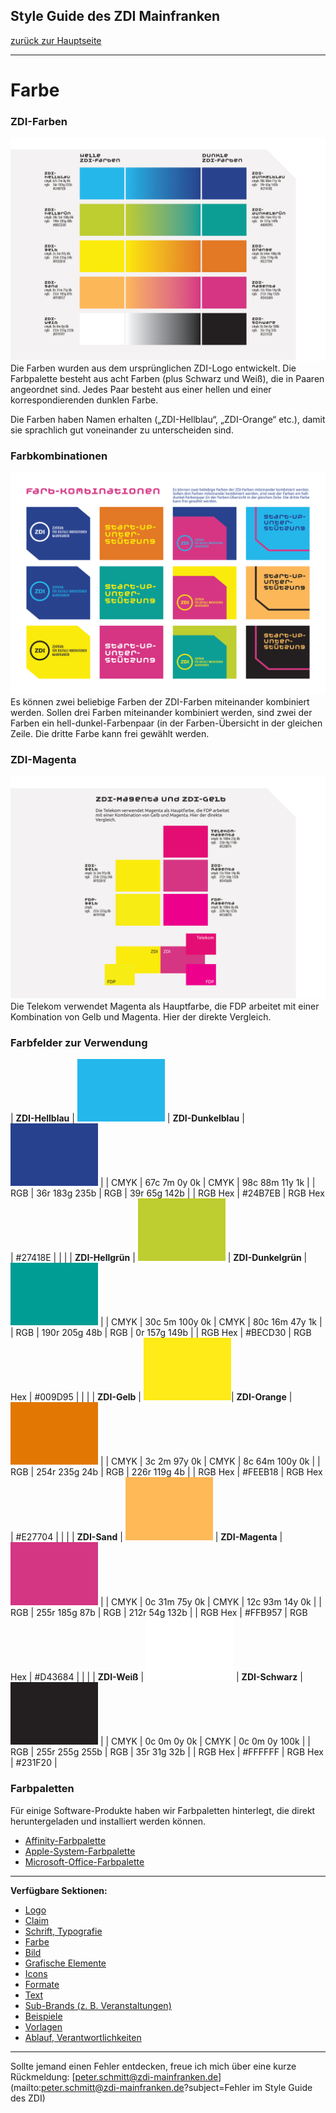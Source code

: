 ## Style Guide des ZDI Mainfranken
[zurück zur Hauptseite](Readme.md)

---

# Farbe


### ZDI-Farben

![ZDI-Farben](/images/ZDI-Farben.png)
Die Farben wurden aus dem ursprünglichen ZDI-Logo entwickelt. Die Farbpalette besteht aus acht Farben (plus Schwarz und Weiß), die in Paaren angeordnet sind. Jedes Paar besteht aus einer hellen und einer korrespondierenden dunklen Farbe.  

Die Farben haben Namen erhalten („ZDI-Hellblau“, „ZDI-Orange“ etc.), damit sie sprachlich gut voneinander zu unterscheiden sind.  


### Farbkombinationen

![Farbkombinationen](/images/Farbkombinationen.png)
Es können zwei beliebige Farben der ZDI-Farben miteinander kombiniert werden. Sollen drei Farben miteinander kombiniert werden, sind zwei der Farben ein hell-dunkel-Farbenpaar (in der Farben-Übersicht in der gleichen Zeile. Die dritte Farbe kann frei gewählt werden.


### ZDI-Magenta

![ZDI-Magenta](/images/ZDI-Magenta-Vergleich.png)
Die Telekom verwendet Magenta als Hauptfarbe, die FDP arbeitet mit einer Kombination von Gelb und Magenta. Hier der direkte Vergleich.

### Farbfelder zur Verwendung

| **ZDI-Hellblau** | ![ZDI-Hellblau](/images/Farbfeld_ZDI-hellblau.png) | **ZDI-Dunkelblau** | ![ZDI-Dunkelblau](/images/Farbfeld_ZDI-dunkelblau.png) | 
| CMYK | 67c 7m 0y 0k | CMYK | 98c 88m 11y 1k | 
| RGB | 36r 183g 235b | RGB | 39r 65g 142b | 
| RGB Hex | \#24B7EB | RGB Hex | \#27418E | 
|  |
| **ZDI-Hellgrün** | ![ZDI-Hellgrün](/images/Farbfeld_ZDI-hellgruen.png) | **ZDI-Dunkelgrün** | ![ZDI-Dunkelgrün](/images/Farbfeld_ZDI-dunkelgruen.png) |
| CMYK | 30c 5m 100y 0k | CMYK | 80c 16m 47y 1k | 
| RGB | 190r 205g 48b | RGB | 0r 157g 149b | 
| RGB Hex | \#BECD30 | RGB Hex | \#009D95 | 
|  |
| **ZDI-Gelb** | ![ZDI-Gelb](/images/Farbfeld_ZDI-gelb.png)| **ZDI-Orange** | ![ZDI-Orange](/images/Farbfeld_ZDI-orange.png) |
| CMYK | 3c 2m 97y 0k | CMYK | 8c 64m 100y 0k | 
| RGB | 254r 235g 24b | RGB | 226r 119g 4b | 
| RGB Hex | \#FEEB18 | RGB Hex | \#E27704 | 
|  |
| **ZDI-Sand** | ![ZDI-Sand](/images/Farbfeld_ZDI-sand.png) | **ZDI-Magenta** | ![ZDI-Magenta](/images/Farbfeld_ZDI-magenta.png) |
| CMYK | 0c 31m 75y 0k | CMYK | 12c 93m 14y 0k | 
| RGB | 255r 185g 87b | RGB | 212r 54g 132b | 
| RGB Hex | \#FFB957 | RGB Hex | \#D43684 | 
|  |
| **ZDI-Weiß** | ![ZDI-Weiß](/images/Farbfeld_ZDI-weiss.png) | **ZDI-Schwarz** | ![ZDI-Schwarz](/images/Farbfeld_ZDI-schwarz.png) |
| CMYK | 0c 0m 0y 0k | CMYK | 0c 0m 0y 100k | 
| RGB | 255r 255g 255b | RGB | 35r 31g 32b | 
| RGB Hex | \#FFFFFF | RGB Hex | \#231F20 | 

### Farbpaletten
Für einige Software-Produkte haben wir Farbpaletten hinterlegt, die direkt heruntergeladen und installiert werden können.
* [Affinity-Farbpalette](/files/Affinity.zip)
* [Apple-System-Farbpalette](/files/Apple.zip)
* [Microsoft-Office-Farbpalette](/files/Office.zip)


---

**Verfügbare Sektionen:**

* [Logo](Logo.md)
* [Claim](Claim.md)
* [Schrift, Typografie](Schrift_Typografie.md)
* [Farbe](Farbe.md)
* [Bild](Bild.md)
* [Grafische Elemente](Grafische_Elemente.md)
* [Icons](Icons.md)
* [Formate](Formate.md)
* [Text](Text.md)
* [Sub-Brands (z. B. Veranstaltungen)](Subbrands_zB_Veranstaltungen.md)
* [Beispiele](Beispiele.md)
* [Vorlagen](Vorlagen.md)
* [Ablauf, Verantwortlichkeiten](Ablauf_Verantwortlichkeiten.md)


---

Sollte jemand einen Fehler entdecken, freue ich mich über eine kurze Rückmeldung: [peter.schmitt@zdi-mainfranken.de](mailto:peter.schmitt@zdi-mainfranken.de?subject=Fehler im Style Guide des ZDI)